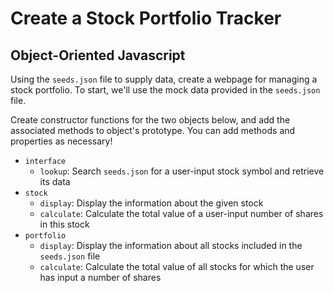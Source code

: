 # Create a Stock Portfolio Tracker

## Object-Oriented Javascript

Using the `seeds.json` file to supply data, create a webpage for managing a stock portfolio. To start, we'll use the mock data provided in the `seeds.json` file.

Create constructor functions for the two objects below, and add the associated methods to object's prototype. You can add methods and properties as necessary!

- `interface`
  - `lookup`: Search `seeds.json` for a user-input stock symbol and retrieve its data
- `stock`
  - `display`: Display the information about the given stock
  - `calculate`: Calculate the total value of a user-input number of shares in this stock
- `portfolio`
  - `display`: Display the information about all stocks included in the `seeds.json` file 
  - `calculate`: Calculate the total value of all stocks for which the user has input a number of shares

